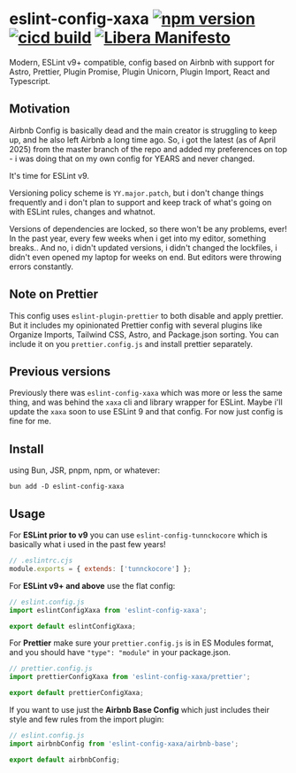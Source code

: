 # eslint-config-xaxa [![npm version][npmv-img]][npmv-url] [![cicd build][linuxbuild-img]][linuxbuild-url] [![Libera Manifesto][libera-manifesto-img]][libera-manifesto-url]

[npmv-url]: https://npmjs.com/packages/eslint-config-xaxa
[npmv-img]: https://badgen.net/npm/v/eslint-config-xaxa?icon=npm
[linuxbuild-url]: https://github.com/tunnckocore/eslint-config-xaxa/actions
[linuxbuild-img]: https://badgen.net/github/checks/tunnckoCore/eslint-config-xaxa/master?icon=github
[libera-manifesto-url]: https://liberamanifesto.com
[libera-manifesto-img]: https://badgen.net/badge/libera/manifesto/grey

Modern, ESLint v9+ compatible, config based on Airbnb with support for Astro, Prettier, Plugin
Promise, Plugin Unicorn, Plugin Import, React and Typescript.

## Motivation

Airbnb Config is basically dead and the main creator is struggling to keep up, and he also left
Airbnb a long time ago. So, i got the latest (as of April 2025) from the master branch of the repo
and added my preferences on top - i was doing that on my own config for YEARS and never changed.

It's time for ESLint v9.

Versioning policy scheme is `YY.major.patch`, but i don't change things frequently and i don't plan
to support and keep track of what's going on with ESLint rules, changes and whatnot.

Versions of dependencies are locked, so there won't be any problems, ever! In the past year, every
few weeks when i get into my editor, something breaks.. And no, i didn't updated versions, i didn't
changed the lockfiles, i didn't even opened my laptop for weeks on end. But editors were throwing
errors constantly.

## Note on Prettier

This config uses `eslint-plugin-prettier` to both disable and apply prettier. But it includes my
opinionated Prettier config with several plugins like Organize Imports, Tailwind CSS, Astro, and
Package.json sorting. You can include it on you `prettier.config.js` and install prettier
separately.

## Previous versions

Previously there was `eslint-config-xaxa` which was more or less the same thing, and was behind the
`xaxa` cli and library wrapper for ESLint. Maybe i'll update the `xaxa` soon to use ESLint 9 and
that config. For now just config is fine for me.

## Install

using Bun, JSR, pnpm, npm, or whatever:

```
bun add -D eslint-config-xaxa
```

## Usage

For **ESLint prior to v9** you can use `eslint-config-tunnckocore` which is basically what i used in
the past few years!

```js
// .eslintrc.cjs
module.exports = { extends: ['tunnckocore'] };
```

For **ESLint v9+ and above** use the flat config:

```js
// eslint.config.js
import eslintConfigXaxa from 'eslint-config-xaxa';

export default eslintConfigXaxa;
```

For **Prettier** make sure your `prettier.config.js` is in ES Modules format, and you should have
`"type": "module"` in your package.json.

```js
// prettier.config.js
import prettierConfigXaxa from 'eslint-config-xaxa/prettier';

export default prettierConfigXaxa;
```

If you want to use just the **Airbnb Base Config** which just includes their style and few rules
from the import plugin:

```js
// eslint.config.js
import airbnbConfig from 'eslint-config-xaxa/airbnb-base';

export default airbnbConfig;
```
